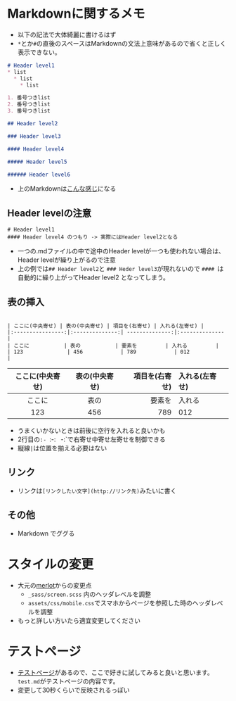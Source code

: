 # Markdownに関するメモ
* 以下の記法で大体綺麗に書けるはず
* `*`とか`#`の直後のスペースはMarkdownの文法上意味があるので省くと正しく表示できない。
```Markdown
# Header level1
* list
  * list
    * list

1. 番号つきlist
2. 番号つきlist
3. 番号つきlist

## Header level2

### Header level3

#### Header level4

##### Header level5

###### Header level6

```
* 上のMarkdownは[こんな感じ](https://ensemble-project.github.io/header_list)になる
## Header levelの注意
```
# Header level1
#### Header level4 のつもり -> 実際にはHeader level2となる
```
* 一つの.mdファイルの中で途中のHeader levelが一つも使われない場合は、Header levelが繰り上がるので注意
* 上の例では`## Header level2`と `### Heder level3`が現れないので `#### `は自動的に繰り上がってHeader level2 となってしまう。

## 表の挿入
```

| ここに(中央寄せ) | 表の(中央寄せ) | 項目を(右寄せ) | 入れる(左寄せ) |
|:----------------:|:--------------:| --------------:|:-------------- |
| ここに           | 表の           | 要素を         | 入れる         |
| 123              | 456            | 789            | 012            |

```

| ここに(中央寄せ) | 表の(中央寄せ) | 項目を(右寄せ) | 入れる(左寄せ) |
|:----------------:|:--------------:| --------------:|:-------------- |
| ここに           | 表の           | 要素を         | 入れる         |
| 123              | 456            | 789            | 012            |

* うまくいかないときは前後に空行を入れると良いかも
* 2行目の`:- `:-:` ` -:`で右寄せ中寄せ左寄せを制御できる
* 縦線`|`は位置を揃える必要はない

## リンク
* リンクは`[リンクしたい文字](http://リンク先)`みたいに書く

## その他
* Markdown でググる

# スタイルの変更
* 大元の[merlot](https://github.com/pages-themes/merlot)からの変更点
  * `_sass/screen.scss` 内のヘッダレベルを調整
  * `assets/css/mobile.css`でスマホからページを参照した時のヘッダレベルを調整
* もっと詳しい方いたら適宜変更してください

# テストページ
* [テストページ](https://ensemble-project.github.io/test)があるので、ここで好きに試してみると良いと思います。`test.md`がテストページの内容です。
* 変更して30秒くらいで反映されるっぽい